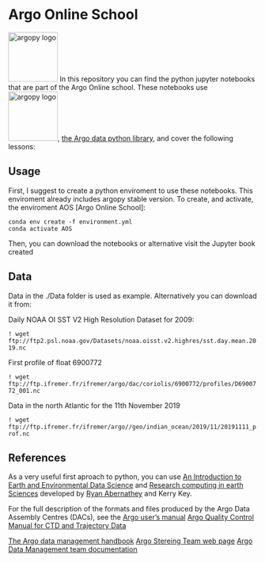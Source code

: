 # Argo Online School

<img src="https://raw.githubusercontent.com/PedroVelez/argoonlineschool/master/images/logo.png" alt="argopy logo" width="100"/> In this repository you can find the python jupyter notebooks that are part of the Argo Online school. These notebooks use <img src="https://raw.githubusercontent.com/euroargodev/argopy/master/docs/_static/argopy_logo_long.png" alt="argopy logo" width="100"/>, [the Argo data python library](https://github.com/euroargodev/argopy), and cover the following lessons:

## Usage
First, I suggest to create a python enviroment to use these notebooks. This enviroment already includes argopy stable version. To create, and activate, the enviroment AOS [Argo Online School]:

```
conda env create -f environment.yml
conda activate AOS
```

Then, you can download the notebooks or alternative visit the Jupyter book created


## Data
Data in the ./Data folder is used as example. Alternatively you can download it from:

Daily NOAA OI SST V2 High Resolution Dataset for 2009:

`! wget ftp://ftp2.psl.noaa.gov/Datasets/noaa.oisst.v2.highres/sst.day.mean.2019.nc`

First profile of float 6900772

`! wget ftp://ftp.ifremer.fr/ifremer/argo/dac/coriolis/6900772/profiles/D6900772_001.nc`

Data in the north Atlantic for the 11th November 2019

`! wget ftp://ftp.ifremer.fr/ifremer/argo//geo/indian_ocean/2019/11/20191111_prof.nc`

## References

As a very useful first aproach to python, you can use [An Introduction to Earth and Environmental Data Science](https://earth-env-data-science.github.io/intro) and [Research computing in earth Sciences](https://rabernat.github.io/research_computing/) developed by [Ryan Abernathey](https://ocean-transport.github.io/) and Kerry Key.

For the full description of the formats and files produced by the Argo Data Assembly Centres (DACs), see the [Argo user’s manual](https://archimer.ifremer.fr/doc/00187/29825/)
[Argo Quality Control Manual for CTD and Trajectory Data](https://archimer.ifremer.fr/doc/00228/33951/)


[The Argo data management handbook](http://www.argodatamgt.org/content/download/340/2645/file/argo_data_management_handbook.pdf)
[Argo Stereing Team web page](http://www.argo.ucsd.edu/)
[Argo Data Management team documentation](http://www.argodatamgt.org/Documentation)
